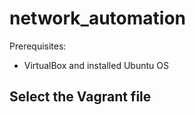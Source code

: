 # network_automation

Prerequisites:

* VirtualBox and installed Ubuntu OS 

## Select the Vagrant file




